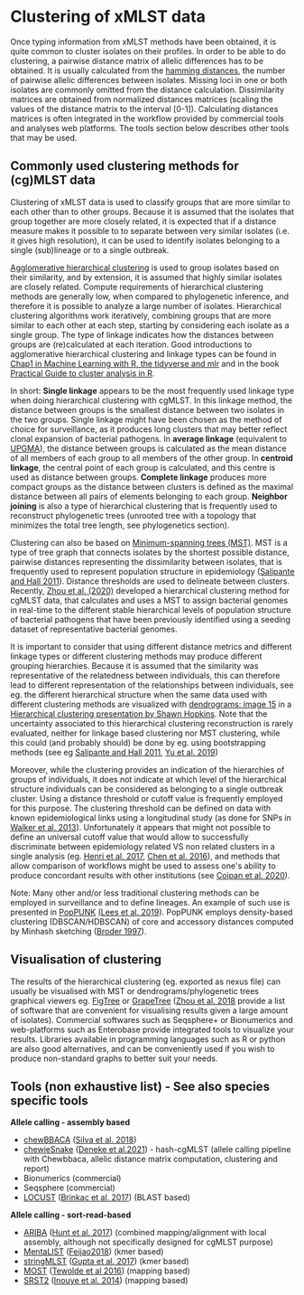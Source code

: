 # Clustering of xMLST data

Once typing information from xMLST methods have been obtained, it is quite
common to cluster isolates on their profiles. In order to be able to do
clustering, a pairwise distance matrix of allelic differences has to be
obtained. It is usually calculated from the [hamming
distances](https://en.wikipedia.org/wiki/Hamming_distance), the number of
pairwise allelic differences between isolates. Missing loci in one or both
isolates are commonly omitted from the distance calculation.  Dissimilarity
matrices are obtained from normalized distances matrices (scaling the values of
the distance matrix to the interval [0-1]). Calculating distances matrices is
often integrated in the workflow provided by commercial tools and analyses web
platforms. The tools section below describes other tools that may be used.

## Commonly used clustering methods for (cg)MLST data

Clustering of xMLST data is used to classify groups that are more similar to
each other than to other groups. Because it is assumed that the isolates that
group together are more closely related, it is expected that if a distance
measure makes it possible to to separate between very similar isolates (i.e. it
gives high resolution), it can be used to identify isolates belonging to a
single (sub)lineage or to a single outbreak.  

[Agglomerative hierarchical
clustering](https://en.wikipedia.org/wiki/Hierarchical_clustering) is used to
group isolates based on their similarity, and by extension, it is assumed that
highly similar isolates are closely related. Compute requirements of
hierarchical clustering methods are generally low, when compared to phylogenetic
inference, and therefore it is possible to analyze a large number of isolates.
Hierarchical clustering algorithms work iteratively, combining groups that are
more similar to each other at each step, starting by considering each isolate as
a single group. The type of linkage indicates how the distances between groups
are (re)calculated at each iteration. Good introductions to agglomerative
hierarchical clustering and linkage types can be found in [Chap1 in Machine
Learning with R, the tidyverse and
mlr](https://livebook.manning.com/book/machine-learning-for-mortals-mere-and-otherwise/chapter-17/43)
and in the book  [Practical Guide to cluster analysis in
R](https://xsliulab.github.io/Workshop/week10/r-cluster-book.pdf). 

In short: **Single linkage** appears to be the most frequently used linkage type
when doing hierarchical clustering with cgMLST.  In this linkage method, the
distance between groups is the smallest distance between two isolates in the two
groups. Single linkage might have been chosen as the method of choice for
surveillance, as it produces long clusters that may better reflect clonal
expansion of bacterial pathogens. In **average linkage** (equivalent to
[UPGMA](https://drive5.com/usearch/manual/linkage.html)), the distance between
groups is calculated as the mean distance of all members of each group to all
members of the other group. In **centroid linkage**, the central point of each
group is calculated, and this centre is used as distance between groups.
**Complete linkage** produces more compact groups as the distance between
clusters is defined as the maximal distance between all pairs of elements
belonging to each group. **Neighbor joining** is also a type of hierarchical
clustering that is frequently used to reconstruct phylogenetic trees (unrooted
tree with a topology that minimizes the total tree length, see phylogenetics
section). 

Clustering can also be based on [Minimum-spanning trees
(MST)](https://www.statisticshowto.com/minimum-spanning-tree/). MST is a type of
tree graph that connects isolates by the shortest possible distance, pairwise
distances representing the dissimilarity between isolates, that is frequently
used to represent population structure in epidemiology ([Salipante and Hall
2011](https://journals.asm.org/doi/full/10.1128/JCM.00919-11)). Distance
thresholds are used to delineate between clusters. Recently, [Zhou et al.
(2020)](https://www.biorxiv.org/content/10.1101/2020.11.25.397539v1) developed a
hierarchical clustering method for cgMLST data, that calculates and uses a MST
to assign bacterial genomes in real-time to the different stable hierarchical
levels of population structure of bacterial pathogens that have been previously
identified using a seeding dataset of representative bacterial genomes. 

It is important to consider that using different distance metrics and different
linkage types or different clustering methods may produce different grouping
hierarchies. Because it is assumed that the similarity was representative of the
relatedness between individuals, this can therefore lead to different
representation of the relationships between individuals, see eg. the different
hierarchical structure when the same data used with different clustering methods
are visualized with [dendrograms: image
15](https://www.displayr.com/what-is-dendrogram/) in a [Hierarchical clustering
presentation by Shawn Hopkins](https://slideplayer.com/slide/9336538/). Note
that the uncertainty associated to this hierarchical clustering reconstruction
is rarely evaluated, neither for linkage based clustering nor MST clustering,
while this could (and probably should) be done by eg. using bootstrapping
methods (see eg [Salipante and Hall
2011](https://journals.asm.org/doi/full/10.1128/JCM.00919-11), [Yu et al.
2019](https://link.springer.com/article/10.1007/s00180-018-0830-y))

Moreover, while the clustering provides an indication of the hierarchies of
groups of individuals, it does not indicate at which level of the hierarchical
structure individuals can be considered as belonging to a single outbreak
cluster. Using a distance threshold or cutoff value is frequently employed for
this purpose. The clustering threshold can be defined on data with known
epidemiological links using a longitudinal study (as done for SNPs in [Walker et
al.
2013](https://www.sciencedirect.com/science/article/pii/S1473309912702773?via%3Dihub)).
Unfortunately it appears that might not possible to define an universal cutoff
value that would allow to successfully discriminate between epidemiology related
VS non related clusters in a single analysis (eg. [Henri et al.
2017](https://www.frontiersin.org/articles/10.3389/fmicb.2017.02351/full),
[Chen et al. 2016](https://aem.asm.org/content/82/20/6258)), and methods that
allow comparison of workflows might be used to assess one's ability to produce
concordant results with other institutions (see [Coipan et al.
2020](https://europepmc.org/article/med/32101514)). 


Note: Many other and/or less traditional clustering methods can be employed in
surveillance and to define lineages. An example of such use is presented in
[PopPUNK](https://github.com/johnlees/PopPUNK) [(Lees et al.
2019](https://genome.cshlp.org/content/29/2/304)). PopPUNK employs density-based
clustering (DBSCAN/HDBSCAN) of core and accessory distances computed by Minhash
sketching ([Broder 1997](https://ieeexplore.ieee.org/abstract/document/666900)).


## Visualisation of clustering

The results of the hierarchical clustering (eg. exported as nexus file) can
usually be visualised with MST or dendrograms/phylogenetic trees graphical
viewers eg. [FigTree](http://tree.bio.ed.ac.uk/software/figtree/) or
[GrapeTree](https://github.com/achtman-lab/GrapeTree) ([Zhou et al.
2018](https://www.ncbi.nlm.nih.gov/pmc/articles/PMC6120633/) provide a list of
software that are convenient for visualising results given a large amount of
isolates). Commercial softwares such as Seqsphere+ or Bionumerics and
web-platforms such as Enterobase provide integrated tools to visualize your
results. Libraries available in programming languages such as R or python are
also good alternatives, and can be conveniently used if you wish to produce
non-standard graphs to better suit your needs. 

## Tools (non exhaustive list) - See also species specific tools

**Allele calling - assembly based**
- [chewBBACA](https://github.com/B-UMMI/chewBBACA) ([Silva et al. 2018](https://www.microbiologyresearch.org/content/journal/mgen/10.1099/mgen.0.000166))
- [chewieSnake](https://gitlab.com/bfr_bioinformatics/chewieSnake/blob/master/README.md) ([Deneke et al.2021](https://www.frontiersin.org/articles/10.3389/fmicb.2021.649517/full)) - hash-cgMLST (allele calling pipeline with Chewbbaca, allelic distance matrix computation, clustering and report)
- Bionumerics (commercial)
- Seqsphere (commercial)
- [LOCUST](https://sourceforge.net/projects/locustyper/) ([Brinkac et al. 2017](https://academic.oup.com/bioinformatics/article/33/11/1725/2953249)) (BLAST based) 


**Allele calling - sort-read-based**
- [ARIBA](https://github.com/sanger-pathogens/ariba) ([Hunt et al. 2017](https://www.microbiologyresearch.org/content/journal/mgen/10.1099/mgen.0.000131)) (combined mapping/alignment with local assembly, although not specifically designed for cgMLST purpose)
- [MentaLIST](https://github.com/sc0tfree/mentalist) ([Feijao2018](https://www.microbiologyresearch.org/content/journal/mgen/10.1099/mgen.0.000146)) (kmer based)
- [stringMLST](http://jordan.biology.gatech.edu/page/software/stringMLST/) ([Gupta et al. 2017](https://academic.oup.com/bioinformatics/article/33/1/119/2525695?login=true)) (kmer based)
- [MOST](https://github.com/phe-bioinformatics/MOST) ([Tewolde et al 2016](http://v)) (mapping based)
- [SRST2](http://katholt.github.io/srst2/) ([Inouye et al. 2014](https://genomemedicine.biomedcentral.com/articles/10.1186/s13073-014-0090-6)) (mapping based)


